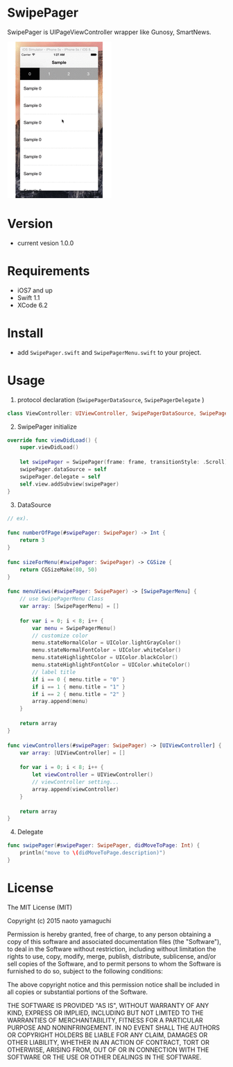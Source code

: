 # SwipePager

SwipePager is UIPageViewController wrapper like Gunosy, SmartNews.

<img src="Screenshots/swipepager-demo.gif"/>

# Version

- current vesion 1.0.0

# Requirements

- iOS7 and up
- Swift 1.1
- XCode 6.2

# Install

- add `SwipePager.swift` and `SwipePagerMenu.swift` to your project.

# Usage

 1. protocol declaration (`SwipePagerDataSource`, `SwipePagerDelegate` )

 ```swift
 class ViewController: UIViewController, SwipePagerDataSource, SwipePagerDelegate
 ```

 2. SwipePager initialize

 ```swift
 override func viewDidLoad() {
     super.viewDidLoad()

     let swipePager = SwipePager(frame: frame, transitionStyle: .Scroll)
     swipePager.dataSource = self
     swipePager.delegate = self
     self.view.addSubview(swipePager)
 }
 ```

 3. DataSource

 ```swift
 // ex).

 func numberOfPage(#swipePager: SwipePager) -> Int {
     return 3
 }

 func sizeForMenu(#swipePager: SwipePager) -> CGSize {
     return CGSizeMake(80, 50)
 }

 func menuViews(#swipePager: SwipePager) -> [SwipePagerMenu] {
     // use SwipePagerMenu Class
     var array: [SwipePagerMenu] = []

     for var i = 0; i < 8; i++ {
         var menu = SwipePagerMenu()
         // customize color
         menu.stateNormalColor = UIColor.lightGrayColor()
         menu.stateNormalFontColor = UIColor.whiteColor()
         menu.stateHighlightColor = UIColor.blackColor()
         menu.stateHighlightFontColor = UIColor.whiteColor()
         // label title
         if i == 0 { menu.title = "0" }
         if i == 1 { menu.title = "1" }
         if i == 2 { menu.title = "2" }
         array.append(menu)
     }

     return array
 }

 func viewControllers(#swipePager: SwipePager) -> [UIViewController] {
     var array: [UIViewController] = []

     for var i = 0; i < 8; i++ {
         let viewController = UIViewController()
         // viewController setting...
         array.append(viewController)
     }

     return array
 }
 ```

 4. Delegate

 ```swift
 func swipePager(#swipePager: SwipePager, didMoveToPage: Int) {
     println("move to \(didMoveToPage.description)")
 }
 ```

# License

The MIT License (MIT)

Copyright (c) 2015 naoto yamaguchi

Permission is hereby granted, free of charge, to any person obtaining a copy
of this software and associated documentation files (the "Software"), to deal
in the Software without restriction, including without limitation the rights
to use, copy, modify, merge, publish, distribute, sublicense, and/or sell
copies of the Software, and to permit persons to whom the Software is
furnished to do so, subject to the following conditions:

The above copyright notice and this permission notice shall be included in all
copies or substantial portions of the Software.

THE SOFTWARE IS PROVIDED "AS IS", WITHOUT WARRANTY OF ANY KIND, EXPRESS OR
IMPLIED, INCLUDING BUT NOT LIMITED TO THE WARRANTIES OF MERCHANTABILITY,
FITNESS FOR A PARTICULAR PURPOSE AND NONINFRINGEMENT. IN NO EVENT SHALL THE
AUTHORS OR COPYRIGHT HOLDERS BE LIABLE FOR ANY CLAIM, DAMAGES OR OTHER
LIABILITY, WHETHER IN AN ACTION OF CONTRACT, TORT OR OTHERWISE, ARISING FROM,
OUT OF OR IN CONNECTION WITH THE SOFTWARE OR THE USE OR OTHER DEALINGS IN THE
SOFTWARE.
